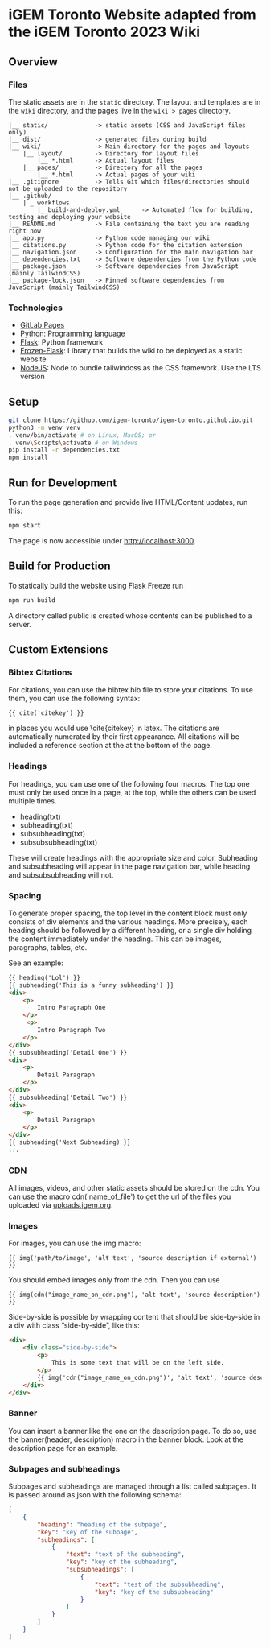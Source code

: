 # iGEM Toronto Website adapted from the iGEM Toronto 2023 Wiki

## Overview
### Files

The static assets are in the `static` directory. The layout and templates are
in the `wiki` directory, and the pages live in the `wiki > pages` directory.

    |__ static/             -> static assets (CSS and JavaScript files only)
    |__ dist/               -> generated files during build
    |__ wiki/               -> Main directory for the pages and layouts
        |__ layout/         -> Directory for layout files
            |__ *.html      -> Actual layout files
        |__ pages/          -> Directory for all the pages
            |__ *.html      -> Actual pages of your wiki
    |__ .gitignore          -> Tells Git which files/directories should not be uploaded to the repository
    |__ .github/
        | _ workflows
            |_ build-and-deploy.yml      -> Automated flow for building, testing and deploying your website
    |__ README.md           -> File containing the text you are reading right now
    |__ app.py              -> Python code managing our wiki
    |__ citations.py        -> Python code for the citation extension
    |__ navigation.json     -> Configuration for the main navigation bar
    |__ dependencies.txt    -> Software dependencies from the Python code
    |__ package.json        -> Software dependencies from JavaScript (mainly TailwindCSS)
    |__ package-lock.json   -> Pinned software dependencies from JavaScript (mainly TailwindCSS)

### Technologies

  * [GitLab Pages](https://docs.gitlab.com/ee/user/project/pages/)
  * [Python](https://www.python.org): Programming language
  * [Flask](https://palletsprojects.com/p/flask/): Python framework
  * [Frozen-Flask](https://pythonhosted.org/Frozen-Flask): Library that builds the wiki to be deployed as a static website
  * [NodeJS](https://nodejs.org/en): Node to bundle tailwindcss as the CSS framework. Use the LTS version

## Setup
```bash
git clone https://github.com/igem-toronto/igem-toronto.github.io.git
python3 -m venv venv
. venv/bin/activate # on Linux, MacOS; or
. venv\Scripts\activate # on Windows
pip install -r dependencies.txt
npm install
```

## Run for Development
To run the page generation and provide live HTML/Content updates, run this:
```bash
npm start
```
The page is now accessible under [http://localhost:3000](http://localhost:3000).

## Build for Production
To statically build the website using Flask Freeze run
```bash
npm run build
```

A directory called public is created whose contents can be published to a server.

## Custom Extensions
### Bibtex Citations
For citations, you can use the bibtex.bib file to store your citations. To use them, you can use the following syntax:
```
{{ cite('citekey') }}
```
in places you would use \cite{citekey} in latex. The citations are automatically numerated
by their first appearance. All citations will be included a reference section at the at the
bottom of the page.

### Headings
For headings, you can use one of the following four macros. The top one
must only be used once in a page, at the top, while the others can be used
multiple times.

* heading(txt)
* subheading(txt)
* subsubheading(txt)
* subsubsubheading(txt)

These will create headings with the appropriate size and color. Subheading and subsubheading
will appear in the page navigation bar, while heading and subsubsubheading will not.

### Spacing
To generate proper spacing, the top level in the content block must only consists of
div elements and the various headings. More precisely, each heading should be followed
by a different heading, or a single div holding the content immediately under the heading.
This can be images, paragraphs, tables, etc.

See an example:

```html
{{ heading('Lol') }}
{{ subheading('This is a funny subheading') }}
<div>
    <p>
        Intro Paragraph One
    </p>
     <p>
        Intro Paragraph Two
    </p>
</div>
{{ subsubheading('Detail One') }}
<div>
    <p>
        Detail Paragraph
    </p>
</div>
{{ subsubheading('Detail Two') }}
<div>
    <p>
        Detail Paragraph
    </p>
</div>
{{ subheading('Next Subheading) }}
...
```

### CDN
All images, videos, and other static assets should be stored on the cdn. You can use the
macro cdn('name_of_file') to get the url of the files you uploaded via [uploads.igem.org](https://uploads.igem.org).

### Images
For images, you can use the img macro:

```
{{ img('path/to/image', 'alt text', 'source description if external') }}
```

You should embed images only from the cdn. Then you can use

```
{{ img(cdn("image_name_on_cdn.png"), 'alt text', 'source description') }}
```

Side-by-side is possible by wrapping content that should be side-by-side in
a div with class “side-by-side”, like this:

```html
<div>
    <div class="side-by-side">
        <p>
            This is some text that will be on the left side.
        </p>
        {{ img('cdn("image_name_on_cdn.png")', 'alt text', 'source description') }}
    </div>
</div>
```

### Banner
You can insert a banner like the one on the description page. To do so, use the
banner(header, description) macro in the banner block. Look at the description page
for an example.


### Subpages and subheadings
Subpages and subheadings are managed through a list called subpages. It is passed
around as json with the following schema:

```json
[
    {
        "heading": "heading of the subpage",
        "key": "key of the subpage",
        "subheadings": [
            {
                "text": "text of the subheading",
                "key": "key of the subheading",
                "subsubheadings": [
                    {
                        "text": "test of the subsubheading",
                        "key": "key of the subsubheading"
                    }
                ]
            }
        ]
    }
]
```
